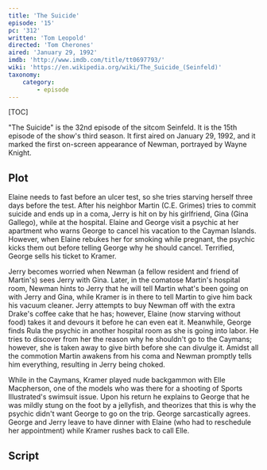 ```yaml
---
title: 'The Suicide'
episode: '15'
pc: '312'
written: 'Tom Leopold'
directed: 'Tom Cherones'
aired: 'January 29, 1992'
imdb: 'http://www.imdb.com/title/tt0697793/'
wiki: 'https://en.wikipedia.org/wiki/The_Suicide_(Seinfeld)'
taxonomy:
    category:
        - episode
---
```


[TOC]

"The Suicide" is the 32nd episode of the sitcom Seinfeld. It is the 15th episode of the show's third season. It first aired on January 29, 1992, and it marked the first on-screen appearance of Newman, portrayed by Wayne Knight.

## Plot

Elaine needs to fast before an ulcer test, so she tries starving herself three days before the test. After his neighbor Martin (C.E. Grimes) tries to commit suicide and ends up in a coma, Jerry is hit on by his girlfriend, Gina (Gina Gallego), while at the hospital. Elaine and George visit a psychic at her apartment who warns George to cancel his vacation to the Cayman Islands. However, when Elaine rebukes her for smoking while pregnant, the psychic kicks them out before telling George why he should cancel. Terrified, George sells his ticket to Kramer.

Jerry becomes worried when Newman (a fellow resident and friend of Martin's) sees Jerry with Gina. Later, in the comatose Martin's hospital room, Newman hints to Jerry that he will tell Martin what's been going on with Jerry and Gina, while Kramer is in there to tell Martin to give him back his vacuum cleaner. Jerry attempts to buy Newman off with the extra Drake's coffee cake that he has; however, Elaine (now starving without food) takes it and devours it before he can even eat it. Meanwhile, George finds Rula the psychic in another hospital room as she is going into labor. He tries to discover from her the reason why he shouldn't go to the Caymans; however, she is taken away to give birth before she can divulge it. Amidst all the commotion Martin awakens from his coma and Newman promptly tells him everything, resulting in Jerry being choked.

While in the Caymans, Kramer played nude backgammon with Elle Macpherson, one of the models who was there for a shooting of Sports Illustrated's swimsuit issue. Upon his return he explains to George that he was mildly stung on the foot by a jellyfish, and theorizes that this is why the psychic didn't want George to go on the trip. George sarcastically agrees. George and Jerry leave to have dinner with Elaine (who had to reschedule her appointment) while Kramer rushes back to call Elle.

## Script
